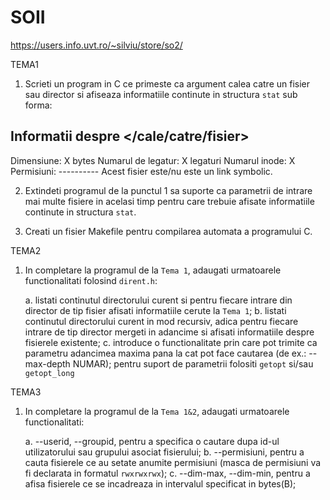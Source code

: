 # SOII

https://users.info.uvt.ro/~silviu/store/so2/

TEMA1
1. Scrieti un program in C ce primeste ca argument calea catre un fisier sau director si afiseaza informatiile continute in structura `stat` sub forma:

Informatii despre </cale/catre/fisier>
--------------------------------------
Dimensiune:  X bytes
Numarul de legatur: X legaturi
Numarul inode: X
Permisiuni: ----------
Acest fisier este/nu este un link symbolic.

2. Extindeti programul de la punctul 1 sa suporte ca parametrii de intrare mai multe fisiere in acelasi timp pentru care trebuie afisate informatiile continute in structura `stat`.

3. Creati un fisier Makefile pentru compilarea automata a programului C.

TEMA2
1. In completare la programul de la `Tema 1`, adaugati urmatoarele functionalitati folosind `dirent.h`:

	a. listati continutul directorului curent si pentru fiecare intrare din director de tip fisier afisati informatiile cerute la `Tema 1`;
	b. listati continutul directorului curent in mod recursiv, adica pentru fiecare intrare de tip director mergeti in adancime si afisati informatiile despre fisierele existente;
	c. introduce o functionalitate prin care pot trimite ca parametru adancimea maxima pana la cat pot face cautarea (de ex.: --max-depth NUMAR); pentru suport de parametrii folositi `getopt` si/sau `getopt_long`

TEMA3

1. In completare la programul de la `Tema 1&2`, adaugati urmatoarele functionalitati:

	a. --userid, --groupid, pentru a specifica o cautare dupa id-ul utilizatorului sau grupului asociat fisierului;
	b. --permisiuni, pentru a cauta fisierele ce au setate anumite permisiuni (masca de permisiuni va fi declarata in formatul `rwxrwxrwx`);
	c. --dim-max, --dim-min, pentru a afisa fisierele ce se incadreaza in intervalul specificat in bytes(B);
